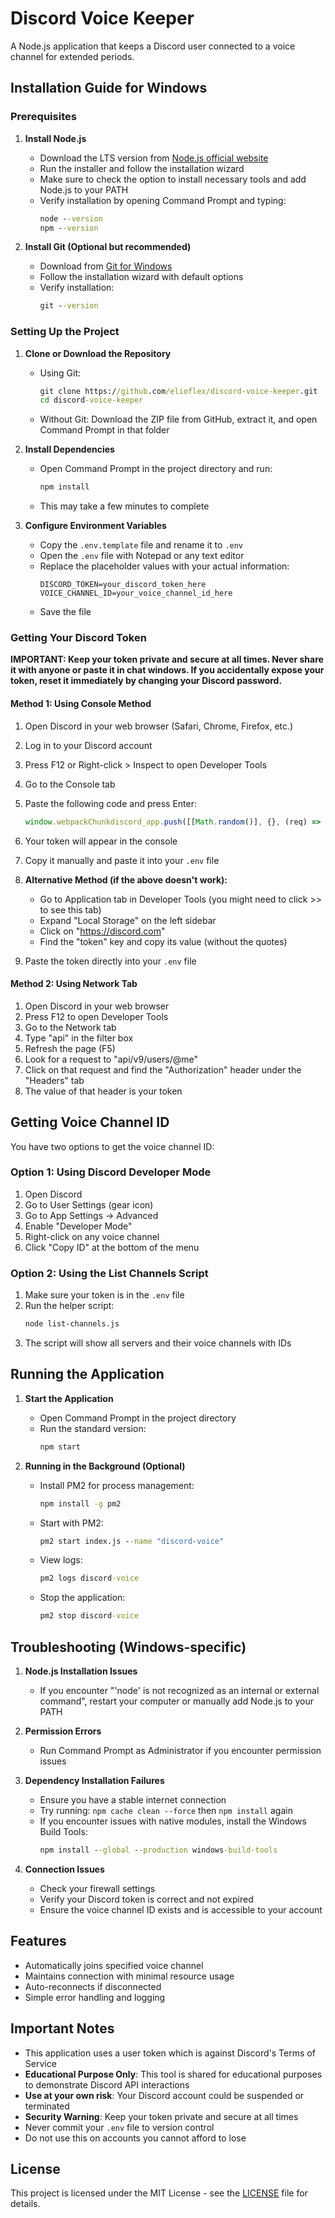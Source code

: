 # Discord Voice Keeper

A Node.js application that keeps a Discord user connected to a voice channel for extended periods.

## Installation Guide for Windows

### Prerequisites

1. **Install Node.js**
   - Download the LTS version from [Node.js official website](https://nodejs.org/)
   - Run the installer and follow the installation wizard
   - Make sure to check the option to install necessary tools and add Node.js to your PATH
   - Verify installation by opening Command Prompt and typing:
     ```cmd
     node --version
     npm --version
     ```

2. **Install Git (Optional but recommended)**
   - Download from [Git for Windows](https://gitforwindows.org/)
   - Follow the installation wizard with default options
   - Verify installation:
     ```cmd
     git --version
     ```

### Setting Up the Project

1. **Clone or Download the Repository**
   - Using Git:
     ```cmd
     git clone https://github.com/elioflex/discord-voice-keeper.git
     cd discord-voice-keeper
     ```
   - Without Git: Download the ZIP file from GitHub, extract it, and open Command Prompt in that folder

2. **Install Dependencies**
   - Open Command Prompt in the project directory and run:
     ```cmd
     npm install
     ```
   - This may take a few minutes to complete

3. **Configure Environment Variables**
   - Copy the `.env.template` file and rename it to `.env`
   - Open the `.env` file with Notepad or any text editor
   - Replace the placeholder values with your actual information:
     ```
     DISCORD_TOKEN=your_discord_token_here
     VOICE_CHANNEL_ID=your_voice_channel_id_here
     ```
   - Save the file

### Getting Your Discord Token

**IMPORTANT: Keep your token private and secure at all times. Never share it with anyone or paste it in chat windows. If you accidentally expose your token, reset it immediately by changing your Discord password.**

#### Method 1: Using Console Method

1. Open Discord in your web browser (Safari, Chrome, Firefox, etc.)
2. Log in to your Discord account
3. Press F12 or Right-click > Inspect to open Developer Tools
4. Go to the Console tab
5. Paste the following code and press Enter:
   ```javascript
   window.webpackChunkdiscord_app.push([[Math.random()], {}, (req) => {for (const m of Object.keys(req.c).map((x) => req.c[x].exports).filter((x) => x)) {if (m.default && m.default.getToken !== undefined) {console.log(m.default.getToken())}}}]);
   ```
6. Your token will appear in the console
7. Copy it manually and paste it into your `.env` file

6. **Alternative Method (if the above doesn't work):**
   - Go to Application tab in Developer Tools (you might need to click >> to see this tab)
   - Expand "Local Storage" on the left sidebar
   - Click on "https://discord.com"
   - Find the "token" key and copy its value (without the quotes)

7. Paste the token directly into your `.env` file

#### Method 2: Using Network Tab

1. Open Discord in your web browser
2. Press F12 to open Developer Tools
3. Go to the Network tab
4. Type "api" in the filter box
5. Refresh the page (F5)
6. Look for a request to "api/v9/users/@me"
7. Click on that request and find the "Authorization" header under the "Headers" tab
8. The value of that header is your token

## Getting Voice Channel ID

You have two options to get the voice channel ID:

### Option 1: Using Discord Developer Mode
1. Open Discord
2. Go to User Settings (gear icon)
3. Go to App Settings → Advanced
4. Enable "Developer Mode"
5. Right-click on any voice channel
6. Click "Copy ID" at the bottom of the menu

### Option 2: Using the List Channels Script
1. Make sure your token is in the `.env` file
2. Run the helper script:
   ```bash
   node list-channels.js
   ```
3. The script will show all servers and their voice channels with IDs

## Running the Application

1. **Start the Application**
   - Open Command Prompt in the project directory
   - Run the standard version:
     ```cmd
     npm start
     ```

2. **Running in the Background (Optional)**
   - Install PM2 for process management:
     ```cmd
     npm install -g pm2
     ```
   - Start with PM2:
     ```cmd
     pm2 start index.js --name "discord-voice"
     ```
   - View logs:
     ```cmd
     pm2 logs discord-voice
     ```
   - Stop the application:
     ```cmd
     pm2 stop discord-voice
     ```

## Troubleshooting (Windows-specific)

1. **Node.js Installation Issues**
   - If you encounter "'node' is not recognized as an internal or external command", restart your computer or manually add Node.js to your PATH

2. **Permission Errors**
   - Run Command Prompt as Administrator if you encounter permission issues

3. **Dependency Installation Failures**
   - Ensure you have a stable internet connection
   - Try running: `npm cache clean --force` then `npm install` again
   - If you encounter issues with native modules, install the Windows Build Tools:
     ```cmd
     npm install --global --production windows-build-tools
     ```

4. **Connection Issues**
   - Check your firewall settings
   - Verify your Discord token is correct and not expired
   - Ensure the voice channel ID exists and is accessible to your account

## Features

- Automatically joins specified voice channel
- Maintains connection with minimal resource usage
- Auto-reconnects if disconnected
- Simple error handling and logging

## Important Notes

- This application uses a user token which is against Discord's Terms of Service
- **Educational Purpose Only**: This tool is shared for educational purposes to demonstrate Discord API interactions
- **Use at your own risk**: Your Discord account could be suspended or terminated
- **Security Warning**: Keep your token private and secure at all times
- Never commit your `.env` file to version control
- Do not use this on accounts you cannot afford to lose

## License

This project is licensed under the MIT License - see the [LICENSE](LICENSE) file for details.
